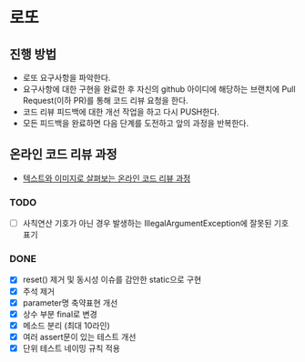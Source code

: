 # 로또
## 진행 방법
* 로또 요구사항을 파악한다.
* 요구사항에 대한 구현을 완료한 후 자신의 github 아이디에 해당하는 브랜치에 Pull Request(이하 PR)를 통해 코드 리뷰 요청을 한다.
* 코드 리뷰 피드백에 대한 개선 작업을 하고 다시 PUSH한다.
* 모든 피드백을 완료하면 다음 단계를 도전하고 앞의 과정을 반복한다.

## 온라인 코드 리뷰 과정
* [텍스트와 이미지로 살펴보는 온라인 코드 리뷰 과정](https://github.com/next-step/nextstep-docs/tree/master/codereview)

### TODO
- [ ] 사칙연산 기호가 아닌 경우 발생하는 IllegalArgumentException에 잘못된 기호 표기

### DONE
- [X] reset() 제거 및 동시성 이슈를 감안한 static으로 구현
- [X] 주석 제거
- [X] parameter명 축약표현 개선
- [X] 상수 부분 final로 변경
- [X] 메소드 분리 (최대 10라인)
- [X] 여러 assert문이 있는 테스트 개선
- [X] 단위 테스트 네이밍 규칙 적용
